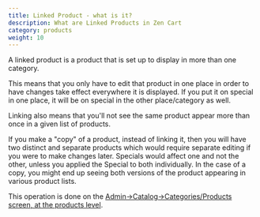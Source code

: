 ```yaml
---
title: Linked Product - what is it? 
description: What are Linked Products in Zen Cart
category: products
weight: 10
---
```


A linked product is a product that is set up to display in more than one category.

This means that you only have to edit that product in one place in order to have changes take effect everywhere it is displayed.  If you put it on special in one place, it will be on special in the other place/category as well.

Linking also means that you'll not see the same product appear more than once in a given list of products.


If you make a "copy" of a product, instead of linking it, then you will have two distinct and separate products which would require separate editing if you were to make changes later. Specials would affect one and not the other, unless you applied the Special to both individually.  In the case of a copy, you might end up seeing both versions of the product appearing in various product lists.

This operation is done on the [Admin->Catalog->Categories/Products screen, at the products level](/user/admin_pages/catalog/categories_products). 
